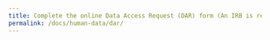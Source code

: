 ```yaml
---
title: Complete the online Data Access Request (DAR) form (An IRB is required)
permalink: /docs/human-data/dar/
---
```

